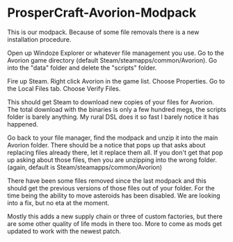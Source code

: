 # ProsperCraft-Avorion-Modpack

This is our modpack.  Because of some file removals there is a new installation procedure.

Open up Windoze Explorer or whatever file management you use.
Go to the Avorion game directory (default Steam/steamapps/common/Avorion).
Go into the "data" folder and delete the "scripts" folder.

Fire up Steam.
Right click Avorion in the game list.
Choose Properties.
Go to the Local Files tab.  Choose Verify Files.

This should get Steam to download new copies of your files for Avorion.  The total download with the binaries is only a few hundred megs, the scripts folder is barely anything.  My rural DSL does it so fast I barely notice it has happened.

Go back to your file manager, find the modpack and unzip it into the main Avorion folder.  There should be a notice that pops up that asks about replacing files already there, let it replace them all.  If you don't get that pop up asking about those files, then you are unzipping into the wrong folder.  (again, default is Steam/steamapps/common/Avorion)

There have been some files removed since the last modpack and this should get the previous versions of those files out of your folder.  For the time being the ability to move asteroids has been disabled.  We are looking into a fix, but no eta at the moment.

Mostly this adds a new supply chain or three of custom factories, but there are some other quality of life mods in there too.  More to come as mods get updated to work with the newest patch.
